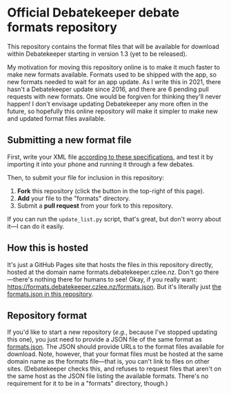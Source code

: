 Official Debatekeeper debate formats repository
===============================================

This repository contains the format files that will be available for download within Debatekeeper starting in version 1.3 (yet to be released).

My motivation for moving this repository online is to make it much faster to make new formats available. Formats used to be shipped with the app, so new formats needed to wait for an app update. As I write this in 2021, there hasn't a Debatekeeper update since 2016, and there are 6 pending pull requests with new formats. One would be forgiven for thinking they'll never happen! I don't envisage updating Debatekeeper any more often in the future, so hopefully this online repository will make it simpler to make new and updated format files available.

Submitting a new format file
----------------------------
First, write your XML file [according to these specifications](https://github.com/czlee/debatekeeper/wiki/Writing-your-own-custom-debate-format-file), and test it by importing it into your phone and running it through a few debates.

Then, to submit your file for inclusion in this repository:
1. **Fork** this repository (click the button in the top-right of this page).
2. **Add** your file to the "formats" directory.
3. Submit a **pull request** from your fork to this repository.

If you can run the `update_list.py` script, that's great, but don't worry about it—I can do it easily.

How this is hosted
------------------

It's just a GitHub Pages site that hosts the files in this repository directly, hosted at the domain name formats.debatekeeper.czlee.nz. Don't go there—there's nothing there for humans to see! Okay, if you really want: https://formats.debatekeeper.czlee.nz/formats.json. But it's literally just [the formats.json in this repository](https://github.com/czlee/debatekeeper-formats/blob/main/formats.json).

Repository format
-----------------

If you'd like to start a new repository (_e.g._, because I've stopped updating this one), you just need to provide a JSON file of the same format as [formats.json](https://github.com/czlee/debatekeeper-formats/blob/main/formats.json). The JSON should provide URLs to the format files available for download. Note, however, that your format files must be hosted at the same domain name as the formats file—that is, you can't link to files on other sites. (Debatekeeper checks this, and refuses to request files that aren't on the same host as the JSON file listing the available formats. There's no requirement for it to be in a "formats" directory, though.)
